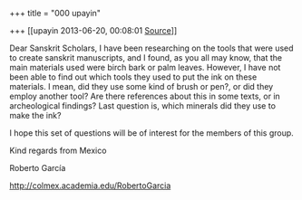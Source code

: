 +++
title = "000 upayin"

+++
[[upayin	2013-06-20, 00:08:01 [Source](https://groups.google.com/g/samskrita/c/wNC6JWDO54I)]]



Dear Sanskrit Scholars, I have been researching on the tools that were used to create sanskrit manuscripts, and I found, as you all may know, that the main materials used were birch bark or palm leaves. However, I have not been able to find out which tools they used to put the ink on these materials. I mean, did they use some kind of brush or pen?, or did they employ another tool? Are there references about this in some texts, or in archeological findings? Last question is, which minerals did they use to make the ink?  
  
I hope this set of questions will be of interest for the members of this group.  
  
Kind regards from Mexico  
  
  
  
Roberto García  
  
<http://colmex.academia.edu/RobertoGarcia>  

